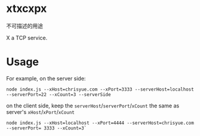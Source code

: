 # xtxcxpx

不可描述的用途

X a TCP service.

# Usage

For example, on the server side:

```
node index.js --xHost=chrisyue.com --xPort=3333 --serverHost=localhost --serverPort=22 --xCount=3 --serverSide
```

on the client side, keep the `serverHost`/`serverPort`/`xCount` the same as server's `xHost`/`xPort`/`xCount`

```
node index.js --xHost=localhost --xPort=4444 --serverHost=chrisyue.com --serverPort= 3333 --xCount=3`
```
